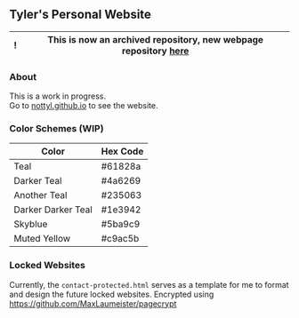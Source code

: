 ## Tyler's Personal Website
| ! | This is now an archived repository, new webpage repository [here](https://github.com/nottyl/nottyl.github.ioo) |
|---|----------------------------------------------------------------------------------------------------------------|

### About

This is a work in progress.   
Go to [nottyl.github.io](https://nottyl.github.io) to see the website.

### Color Schemes (WIP)

| Color              | Hex Code |
|--------------------|----------|
| Teal               | #61828a  |
| Darker Teal        | #4a6269  |
| Another Teal       | #235063  |
| Darker Darker Teal | #1e3942  |
| Skyblue            | #5ba9c9  |
| Muted Yellow       | #c9ac5b  |

### Locked Websites
Currently, the `contact-protected.html` serves as a template for me to format and design the future locked websites.
Encrypted using https://github.com/MaxLaumeister/pagecrypt


